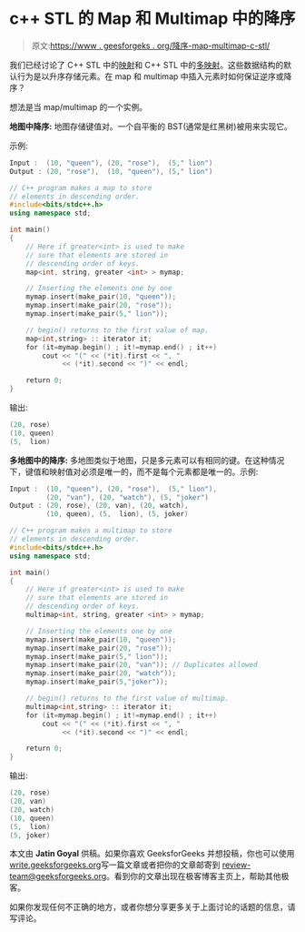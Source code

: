 # c++ STL 的 Map 和 Multimap 中的降序

> 原文:[https://www . geesforgeks . org/降序-map-multimap-c-stl/](https://www.geeksforgeeks.org/descending-order-map-multimap-c-stl/)

我们已经讨论了 C++ STL 中的[映射](https://www.geeksforgeeks.org/map-associative-containers-the-c-standard-template-library-stl/)和 C++ STL 中的[多映射](https://www.geeksforgeeks.org/multimap-associative-containers-the-c-standard-template-library-stl/)。这些数据结构的默认行为是以升序存储元素。在 map 和 multimap 中插入元素时如何保证逆序或降序？

想法是当 map/multimap 的一个实例。

**地图中降序:**
地图存储键值对。一个自平衡的 BST(通常是红黑树)被用来实现它。

示例:

```cpp
Input :  (10, "queen"), (20, "rose"),  (5," lion")
Output : (20, "rose"),  (10, "queen"), (5," lion")

```

```cpp
// C++ program makes a map to store
// elements in descending order.
#include<bits/stdc++.h>
using namespace std;

int main()
{
    // Here if greater<int> is used to make
    // sure that elements are stored in
    // descending order of keys.
    map<int, string, greater <int> > mymap;

    // Inserting the elements one by one
    mymap.insert(make_pair(10, "queen"));
    mymap.insert(make_pair(20, "rose"));
    mymap.insert(make_pair(5," lion"));

    // begin() returns to the first value of map.
    map<int,string> :: iterator it;
    for (it=mymap.begin() ; it!=mymap.end() ; it++)
        cout << "(" << (*it).first << ", "
             << (*it).second << ")" << endl;

    return 0;
}
```

输出:

```cpp
(20, rose)
(10, queen)
(5,  lion)

```

**多地图中的降序:**
多地图类似于地图，只是多元素可以有相同的键。在这种情况下，键值和映射值对必须是唯一的，而不是每个元素都是唯一的。示例:

```cpp
Input :  (10, "queen"), (20, "rose"),  (5," lion"), 
         (20, "van"), (20, "watch"), (5, "joker")
Output : (20, rose), (20, van), (20, watch), 
         (10, queen), (5,  lion), (5, joker)
```

```cpp
// C++ program makes a multimap to store
// elements in descending order.
#include<bits/stdc++.h>
using namespace std;

int main()
{
    // Here if greater<int> is used to make
    // sure that elements are stored in
    // descending order of keys.
    multimap<int, string, greater <int> > mymap;

    // Inserting the elements one by one
    mymap.insert(make_pair(10, "queen"));
    mymap.insert(make_pair(20, "rose"));
    mymap.insert(make_pair(5," lion"));
    mymap.insert(make_pair(20, "van")); // Duplicates allowed
    mymap.insert(make_pair(20, "watch"));
    mymap.insert(make_pair(5,"joker"));

    // begin() returns to the first value of multimap.
    multimap<int,string> :: iterator it;
    for (it=mymap.begin() ; it!=mymap.end() ; it++)
        cout << "(" << (*it).first << ", "
             << (*it).second << ")" << endl;

    return 0;
}
```

输出:

```cpp
(20, rose)
(20, van)
(20, watch)
(10, queen)
(5,  lion)
(5, joker)
```

本文由 **Jatin Goyal** 供稿。如果你喜欢 GeeksforGeeks 并想投稿，你也可以使用[write.geeksforgeeks.org](https://write.geeksforgeeks.org)写一篇文章或者把你的文章邮寄到 review-team@geeksforgeeks.org。看到你的文章出现在极客博客主页上，帮助其他极客。

如果你发现任何不正确的地方，或者你想分享更多关于上面讨论的话题的信息，请写评论。